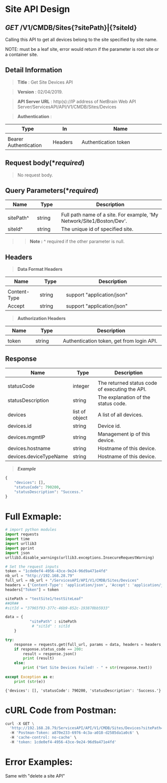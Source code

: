 
# Site API Design

## ***GET*** /V1/CMDB/Sites{?sitePath}|{?siteId}
Calling this API to get all devices belong to the site specified by site name.

NOTE:  must be a leaf site, error would return if the parameter is root site or a container site.

## Detail Information

> **Title** : Get Site Devices API<br>

> **Version** : 02/04/2019.

> **API Server URL** : http(s)://IP address of NetBrain Web API Server/ServicesAPI/API/V1/CMDB/Sites/Devices

> **Authentication** : 

|**Type**|**In**|**Name**|
|------|------|------|
|<img width=100/>|<img width=100/>|<img width=500/>|
|Bearer Authentication| Headers | Authentication token | 

## Request body(****required***)

>No request body.

## Query Parameters(****required***)

|**Name**|**Type**|**Description**|
|------|------|------|
|<img width=100/>|<img width=100/>|<img width=500/>|
|sitePath^ | string  | Full path name of a site. For example, 'My Network/Site1/Boston/Dev'. |
|siteId^ | string  |  The unique id of specified site.  |
>>**Note :** ^ required if the other parameter is null.

## Headers

> **Data Format Headers**

|**Name**|**Type**|**Description**|
|------|------|------|
|<img width=100/>|<img width=100/>|<img width=500/>|
| Content-Type | string  | support "application/json" |
| Accept | string  | support "application/json" |

> **Authorization Headers**

|**Name**|**Type**|**Description**|
|------|------|------|
|<img width=100/>|<img width=100/>|<img width=500/>|
| token | string  | Authentication token, get from login API. |

## Response

|**Name**|**Type**|**Description**|
|------|------|------|
|<img width=100/>|<img width=100/>|<img width=500/>|
|statusCode| integer | The returned status code of executing the API.  |
|statusDescription| string | The explanation of the status code.  |
|devices | list of object | A list of all devices.  |
|devices.id| string | Device id.  |
|devices.mgmtIP| string | Management ip of this device. |
|devices.hostname| string | Hostname of this device. |
|devices.deviceTypeName| string | Hostname of this device. |

> ***Example***


```python
{
    "devices": [],
    "statusCode": 790200,
    "statusDescription": "Success."
}
```

# Full Exmaple:


```python
# import python modules 
import requests
import time
import urllib3
import pprint
import json
urllib3.disable_warnings(urllib3.exceptions.InsecureRequestWarning)

# Set the request inputs
token = "1cde0ef4-4956-43ce-9e24-96d9a471e4fd"
nb_url = "http://192.168.28.79"
full_url = nb_url + "/ServicesAPI/API/V1/CMDB/Sites/Devices"
headers = {'Content-Type': 'application/json', 'Accept': 'application/json'}
headers["Token"] = token

sitePath = "testSite1/testSiteLeaf"
##OR##
#sitId = "37965f93-377c-46b9-852c-193870bb5933"

data = {
           "sitePath" : sitePath
            # "sitId" : sitId
    }         

try:
    response = requests.get(full_url, params = data, headers = headers, verify = False)
    if response.status_code == 200:
        result = response.json()
        print (result)
    else:
        print ("Get Site Devices Failed! - " + str(response.text))
    
except Exception as e:
    print (str(e)) 
```

    {'devices': [], 'statusCode': 790200, 'statusDescription': 'Success.'}
    

# cURL Code from Postman:


```python
curl -X GET \
  'http://192.168.28.79/ServicesAPI/API/V1/CMDB/Sites/Devices?sitePath=testSite1/testSiteLeaf' \
  -H 'Postman-Token: a870e233-6976-4c3a-a018-d2585da1a0c6' \
  -H 'cache-control: no-cache' \
  -H 'token: 1cde0ef4-4956-43ce-9e24-96d9a471e4fd'
```

# Error Examples:
Same with "delete a site API"
